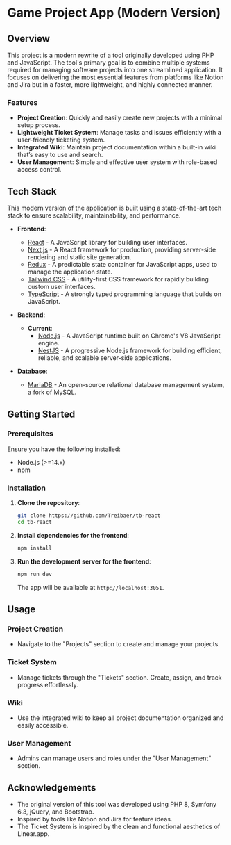 # Game Project App (Modern Version)

## Overview

This project is a modern rewrite of a tool originally developed using PHP and JavaScript. The tool's primary goal is to combine multiple systems required for managing software projects into one streamlined application. It focuses on delivering the most essential features from platforms like Notion and Jira but in a faster, more lightweight, and highly connected manner.

### Features

- **Project Creation**: Quickly and easily create new projects with a minimal setup process.
- **Lightweight Ticket System**: Manage tasks and issues efficiently with a user-friendly ticketing system.
- **Integrated Wiki**: Maintain project documentation within a built-in wiki that’s easy to use and search.
- **User Management**: Simple and effective user system with role-based access control.

## Tech Stack

This modern version of the application is built using a state-of-the-art tech stack to ensure scalability, maintainability, and performance.

- **Frontend**: 
  - [React](https://reactjs.org/) - A JavaScript library for building user interfaces.
  - [Next.js](https://nextjs.org/) - A React framework for production, providing server-side rendering and static site generation.
  - [Redux](https://redux.js.org/) - A predictable state container for JavaScript apps, used to manage the application state.
  - [Tailwind CSS](https://tailwindcss.com/) - A utility-first CSS framework for rapidly building custom user interfaces.
  - [TypeScript](https://www.typescriptlang.org/) - A strongly typed programming language that builds on JavaScript.

- **Backend**:
  - **Current**: 
    - [Node.js](https://nodejs.org/) - A JavaScript runtime built on Chrome's V8 JavaScript engine.
    - [NestJS](https://nestjs.com/) - A progressive Node.js framework for building efficient, reliable, and scalable server-side applications.

- **Database**: 
  - [MariaDB](https://mariadb.org/) - An open-source relational database management system, a fork of MySQL.

## Getting Started

### Prerequisites

Ensure you have the following installed:

- Node.js (>=14.x)
- npm

### Installation

1. **Clone the repository**:
    ```bash
    git clone https://github.com/Treibaer/tb-react
    cd tb-react
    ```

2. **Install dependencies for the frontend**:
    ```bash
    npm install
    ```

3. **Run the development server for the frontend**:
    ```bash
    npm run dev
    ```

    The app will be available at `http://localhost:3051`.

## Usage

### Project Creation

- Navigate to the "Projects" section to create and manage your projects.

### Ticket System

- Manage tickets through the "Tickets" section. Create, assign, and track progress effortlessly.

### Wiki

- Use the integrated wiki to keep all project documentation organized and easily accessible.

### User Management

- Admins can manage users and roles under the "User Management" section.

## Acknowledgements

- The original version of this tool was developed using PHP 8, Symfony 6.3, jQuery, and Bootstrap.
- Inspired by tools like Notion and Jira for feature ideas.
- The Ticket System is inspired by the clean and functional aesthetics of Linear.app.
